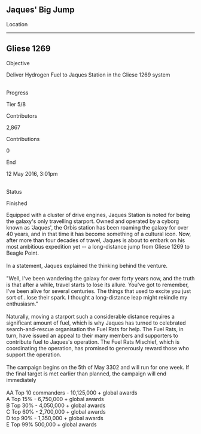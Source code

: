 ## Jaques\' Big Jump

Location

  -------------
  Gliese 1269
  -------------

Objective

Deliver Hydrogen Fuel to Jaques Station in the Gliese 1269 system

\
Progress

Tier 5/8

Contributors

2,867

Contributions

0

End

12 May 2016, 3:01pm

\
Status

Finished

Equipped with a cluster of drive engines, Jaques Station is noted for
being the galaxy\'s only travelling starport. Owned and operated by a
cyborg known as \'Jaques\', the Orbis station has been roaming the
galaxy for over 40 years, and in that time it has become something of a
cultural icon. Now, after more than four decades of travel, Jaques is
about to embark on his most ambitious expedition yet -- a long-distance
jump from Gliese 1269 to Beagle Point.\
\
In a statement, Jaques explained the thinking behind the venture.\
\
\"Well, I\'ve been wandering the galaxy for over forty years now, and
the truth is that after a while, travel starts to lose its allure.
You\'ve got to remember, I\'ve been alive for several centuries. The
things that used to excite you just sort of...lose their spark. I
thought a long-distance leap might rekindle my enthusiasm.\"\
\
Naturally, moving a starport such a considerable distance requires a
significant amount of fuel, which is why Jaques has turned to celebrated
search-and-rescue organisation the Fuel Rats for help. The Fuel Rats, in
turn, have issued an appeal to their many members and supporters to
contribute fuel to Jaques\'s operation. The Fuel Rats Mischief, which is
coordinating the operation, has promised to generously reward those who
support the operation.\
\
The campaign begins on the 5th of May 3302 and will run for one week. If
the final target is met earlier than planned, the campaign will end
immediately\
\
AA Top 10 commanders - 10,125,000 + global awards\
A Top 15% - 6,750,000 + global awards\
B Top 30% - 4,050,000 + global awards\
C Top 60% - 2,700,000 + global awards\
D top 90% - 1,350,000 + global awards\
E Top 99% 500,000 + global awards
